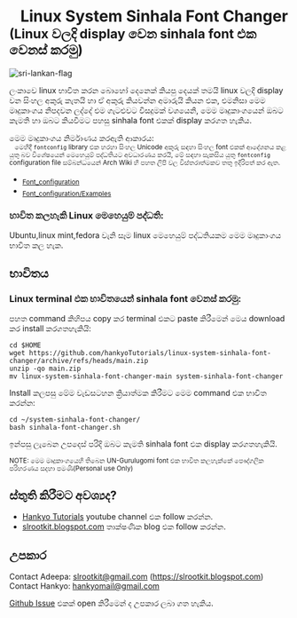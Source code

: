 # &nbsp;&nbsp;&nbsp;Linux System Sinhala Font Changer<br/><sub>(Linux වලදි display වෙන sinhala font එක වෙනස් කරමු)</sub>

![sri-lankan-flag](https://user-images.githubusercontent.com/33552426/132079084-17fb09f4-fd62-4f88-a72b-7f204cb9ac7b.gif)

ලංකාවෙ linux භාවිත කරන බොහෝ දෙනෙක් කියපු දෙයක් තමයි linux වලදි display වන සිංහල අකුරු කැතයි හා 
ඒ අකුරු කියවන්න අමාරුයි කියන එක, එමනිසා මෙම මෘදුකාංගය නිපදවන ලද්දේ එම ගැටළුවට විසදුමක් වශයෙනි, 
මෙම මෘදුකාංගයෙන් ඔබට කැමති හා ඔබට කියවීමට පහසු sinhala font එකක් display කරගත හැකිය.

මෙම මෘදුකාංගය නිර්මාණය කරඇති ආකාරය:<br/>
<sub> &nbsp;&nbsp;&nbsp;මෙහිදී `fontconfig` library එක හරහා සිංහල Unicode අකුරු සඳහා සිංහල font එකක් ආදේශනය කළ යුතු බව විශේෂයෙන් මෙහෙයුම් පද්ධතියට 
අවධාරණය කරයි, මේ සඳහා සැකසිය යුතු `fontconfig` configuration file සම්බන්ධයෙන් Arch 
Wiki හි පහත ලිපි වල විස්තරාත්මකව තතු ඉදිරිපත් කර ඇත.</sub>

+ <sub>[Font_configuration](https://wiki.archlinux.org/title/Font_configuration)</sub>
+ <sub>[Font_configuration/Examples](https://wiki.archlinux.org/title/Font_configuration/Examples)</sub>

### භාවිත කලහැකි Linux මෙහෙයුම් පද්ධති:
 Ubuntu,linux mint,fedora වැනි සෑම linux මෙහෙයුම් පද්ධතියකම මෙම මෘදුකාංගය භාවිත කල හැක.
 
## භාවිතය

### Linux terminal එක භාවිතයෙන් sinhala font වෙනස් කරමු:

පහත command කිහිපය copy කර terminal එකට paste කිරීමෙන් මෙය download කර install කරගතහැකියි:<br/>

```
cd $HOME
wget https://github.com/hankyoTutorials/linux-system-sinhala-font-changer/archive/refs/heads/main.zip
unzip -qo main.zip
mv linux-system-sinhala-font-changer-main system-sinhala-font-changer
```
Install කලපසු මේම වැඩසටහන ක්‍රියාත්මක කිරීමට මෙම command එක භාවිත කරන්න:

```
cd ~/system-sinhala-font-changer/
bash sinhala-font-changer.sh
```
ඉන්පසු ලැබෙන උපදෙස් පරිදි ඔබට කැමති sinhala font එක display කරගතහැකියි.

<sub>NOTE: මෙම මෘදුකාංගයෙහි තිබෙන UN-Gurulugomi font එක භාවිත කලහැක්කේ පෞද්ගලික පරිහරණය සදහා පමණි(Personal use Only)</sub>

## ස්තුති කිරීමට අවශ්‍යද? 

+ [Hankyo Tutorials](https://www.youtube.com/channel/UCva_1artxqrL9oUcYAuZpIA) youtube channel එක follow කරන්න.
+ [slrootkit.blogspot.com](https://slrootkit.blogspot.com) තාක්ෂණික blog එක follow කරන්න. 

## උපකාර

Contact Adeepa: slrootkit@gmail.com (https://slrootkit.blogspot.com)<br/>
Contact Hankyo: hankyomail@gmail.com

[Github Issue](https://github.com/hankyoTutorials/linux-system-sinhala-font-changer/issues) එකක් open කිරීමෙන් ද උපකාර ලබා ගත හැකිය. 
